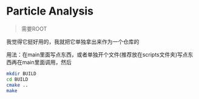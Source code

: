 # Particle Analysis

> 需要ROOT

我觉得它挺好用的，我就把它单独拿出来作为一个仓库的

用法：在main里面写点东西，或者单独开个文件(推荐放在scripts文件夹)写点东西再在main里面调用，然后

```bash
mkdir BUILD
cd BUILD
cmake ..
make
```